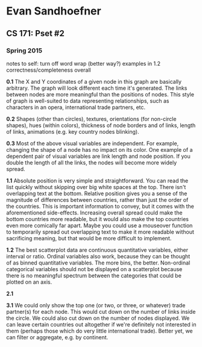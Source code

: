 Evan Sandhoefner
================
CS 171: Pset #2
---------------
### Spring 2015

notes to self: turn off word wrap (better way?)
examples in 1.2
correctness/completeness overall

**0.1** The X and Y coordinates of a given node in this graph are basically arbitrary. The graph will look different each time it's generated. The links between nodes are more meaningful than the positions of nodes. This style of graph is well-suited to data representing relationships, such as characters in an opera, international trade partners, etc.

**0.2** Shapes (other than circles), textures, orientations (for non-circle shapes), hues (within colors), thickness of node borders and of links, length of links, animations (e.g. key country nodes blinking).

**0.3** Most of the above visual variables are independent. For example, changing the shape of a node has no impact on its color. One example of a dependent pair of visual variables are link length and node position. If you double the length of all the links, the nodes will become more widely spread.

**1.1** Absolute position is very simple and straightforward. You can read the list quickly without skipping over big white spaces at the top. There isn't overlapping text at the bottom. Relative position gives you a sense of the magnitude of differences between countries, rather than just the order of the countries. This is important information to convey, but it comes with the aforementioned side-effects. Increasing overall spread could make the bottom countries more readable, but it would also make the top countries even more comically far apart. Maybe you could use a mouseover function to temporarily spread out overlapping text to make it more readable without sacrificing meaning, but that would be more difficult to implement.

**1.2** The best scatterplot data are continuous quantitative variables, either interval or ratio. Ordinal variables also work, because they can be thought of as binned quantitative variables. The more bins, the better. Non-ordinal categorical variables should not be displayed on a scatterplot because there is no meaningful spectrum between the categories that could be plotted on an axis.

**2.1**

**3.1** We could only show the top one (or two, or three, or whatever) trade partner(s) for each node. This would cut down on the number of links inside the circle. We could also cut down on the number of nodes displayed. We can leave certain countries out altogether if we're definitely not interested in them (perhaps those which do very little international trade). Better yet, we can filter or aggregate, e.g. by continent.